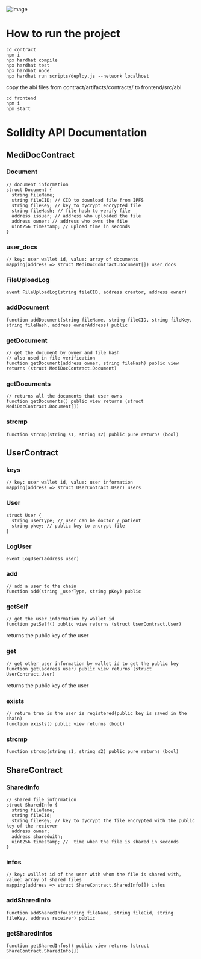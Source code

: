 
![image](https://github.com/user-attachments/assets/41e15032-34a3-4a8e-94e4-b6cd56a60817)

# How to run the project
```
cd contract
npm i
npx hardhat compile
npx hardhat test
npx hardhat node
npx hardhat run scripts/deploy.js --network localhost
```
copy the abi files from contract/artifacts/contracts/ to frontend/src/abi
```
cd frontend
npm i
npm start
```


# Solidity API Documentation

## MediDocContract

### Document

```solidity
// document information
struct Document {
  string fileName;
  string fileCID; // CID to download file from IPFS
  string fileKey; // key to dycrypt encrypted file
  string fileHash; // file hash to verify file
  address issuer; // address who uploaded the file
  address owner; // address who owns the file
  uint256 timestamp; // upload time in seconds
}
```

### user_docs

```solidity
// key: user wallet id, value: array of documents
mapping(address => struct MediDocContract.Document[]) user_docs
```

### FileUploadLog

```solidity
event FileUploadLog(string fileCID, address creator, address owner)
```

### addDocument

```solidity
function addDocument(string fileName, string fileCID, string fileKey, string fileHash, address ownerAddress) public
```

### getDocument

```solidity
// get the document by owner and file hash
// also used in file verification
function getDocument(address owner, string fileHash) public view returns (struct MediDocContract.Document)
```

### getDocuments

```solidity
// returns all the documents that user owns
function getDocuments() public view returns (struct MediDocContract.Document[])
```

### strcmp

```solidity
function strcmp(string s1, string s2) public pure returns (bool)
```

## UserContract

### keys

```solidity
// key: user wallet id, value: user information
mapping(address => struct UserContract.User) users
```

### User

```solidity
struct User {
  string userType; // user can be doctor / patient
  string pkey; // public key to encrypt file
}
```

### LogUser

```solidity
event LogUser(address user)
```

### add

```solidity
// add a user to the chain
function add(string _userType, string pKey) public
```

### getSelf

```solidity
// get the user information by wallet id
function getSelf() public view returns (struct UserContract.User)
```

returns the public key of the user

### get

```solidity
// get other user information by wallet id to get the public key
function get(address user) public view returns (struct UserContract.User)
```

returns the public key of the user

### exists

```solidity
// return true is the user is registered(public key is saved in the chain)
function exists() public view returns (bool)
```

### strcmp

```solidity
function strcmp(string s1, string s2) public pure returns (bool)
```

## ShareContract

### SharedInfo

```solidity
// shared file information
struct SharedInfo {
  string fileName;
  string fileCid;
  string fileKey; // key to dycrypt the file encrypted with the public key of the reciever
  address owner;
  address sharedwith;
  uint256 timestamp; //  time when the file is shared in seconds
}
```

### infos

```solidity
// key: walllet id of the user with whom the file is shared with, value: array of shared files
mapping(address => struct ShareContract.SharedInfo[]) infos
```

### addSharedInfo

```solidity
function addSharedInfo(string fileName, string fileCid, string fileKey, address receiver) public
```

### getSharedInfos

```solidity
function getSharedInfos() public view returns (struct ShareContract.SharedInfo[])
```

